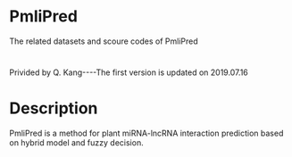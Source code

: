 # PmliPred
The related datasets and scoure codes of PmliPred
#
Privided by Q. Kang----The first version is updated on 2019.07.16
# Description
PmliPred is a method for plant miRNA-lncRNA interaction prediction based on hybrid model and fuzzy decision.
